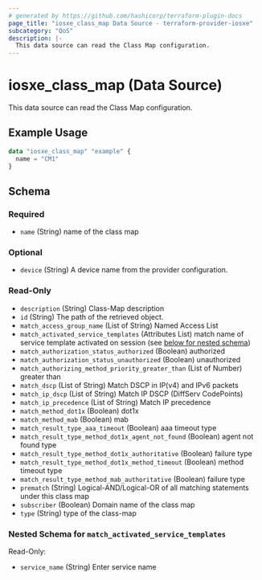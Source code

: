 ```yaml
---
# generated by https://github.com/hashicorp/terraform-plugin-docs
page_title: "iosxe_class_map Data Source - terraform-provider-iosxe"
subcategory: "QoS"
description: |-
  This data source can read the Class Map configuration.
---
```


# iosxe_class_map (Data Source)

This data source can read the Class Map configuration.

## Example Usage

```terraform
data "iosxe_class_map" "example" {
  name = "CM1"
}
```

<!-- schema generated by tfplugindocs -->
## Schema

### Required

- `name` (String) name of the class map

### Optional

- `device` (String) A device name from the provider configuration.

### Read-Only

- `description` (String) Class-Map description
- `id` (String) The path of the retrieved object.
- `match_access_group_name` (List of String) Named Access List
- `match_activated_service_templates` (Attributes List) match name of service template activated on session (see [below for nested schema](#nestedatt--match_activated_service_templates))
- `match_authorization_status_authorized` (Boolean) authorized
- `match_authorization_status_unauthorized` (Boolean) unauthorized
- `match_authorizing_method_priority_greater_than` (List of Number) greater than
- `match_dscp` (List of String) Match DSCP in IP(v4) and IPv6 packets
- `match_ip_dscp` (List of String) Match IP DSCP (DiffServ CodePoints)
- `match_ip_precedence` (List of String) Match IP precedence
- `match_method_dot1x` (Boolean) dot1x
- `match_method_mab` (Boolean) mab
- `match_result_type_aaa_timeout` (Boolean) aaa timeout type
- `match_result_type_method_dot1x_agent_not_found` (Boolean) agent not found type
- `match_result_type_method_dot1x_authoritative` (Boolean) failure type
- `match_result_type_method_dot1x_method_timeout` (Boolean) method timeout type
- `match_result_type_method_mab_authoritative` (Boolean) failure type
- `prematch` (String) Logical-AND/Logical-OR of all matching statements under this class map
- `subscriber` (Boolean) Domain name of the class map
- `type` (String) type of the class-map

<a id="nestedatt--match_activated_service_templates"></a>
### Nested Schema for `match_activated_service_templates`

Read-Only:

- `service_name` (String) Enter service name
